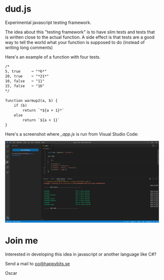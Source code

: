 # dud.js

Experimental javascript testing framework.

The idea about this "testing framework" is to have slim tests and tests that is written close to the actual function. A side effect is that tests are a good way to tell the world what your function is supposed to do (instead of writing long comments)

Here's an example of a function with four tests.

    /*
    5, true     ➞ "*6*"
    20, true    ➞ "*21*"
    10, false   ➞ "11"
    15, false   ➞ "16"
    */

    function warmup2(a, b) {
        if (b)
            return `*${a + 1}*`
        else
            return `${a + 1}`
    }

Here's a screenshot where *_app.js* is run from Visual Studio Code:

![](screenshot.png)

# Join me 

Interested in developing this idea in javascript or another language like C#?

Send a mail to oo@happybits.se

Oscar